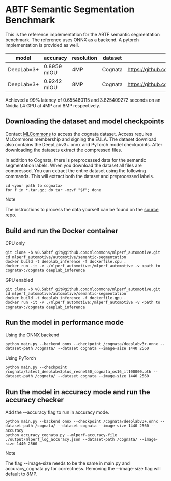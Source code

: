 # ABTF Semantic Segmentation Benchmark

This is the reference implementation for the ABTF semantic segmentation benchmark. The reference uses ONNX as a backend. A pytorch implementation is provided as well.

| model | accuracy | resolution | dataset | model source | precision |
| ---- | ---- | ---- | ---- | ---- | ---- |
| DeepLabv3+ | 0.8959 mIOU | 4MP | Cognata | https://github.com/rod409/pp/tree/main/deeplabv3plus | fp32 |
| DeepLabv3+ | 0.9242 mIOU | 8MP | Cognata | https://github.com/rod409/pp/tree/main/deeplabv3plus | fp32 |

Achieved a 99% latency of 0.655460115 and 3.825409272 seconds on an Nvidia L4 GPU at 4MP and 8MP respectively.

## Downloading the dataset and model checkpoints
Contact [MLCommons](https://mlcommons.org/datasets/cognata) to access the cognata dataset. Access requires MLCommons membership and signing the EULA. The dataset download also contains the DeepLabv3+ onnx and PyTorch model checkpoints.
After downloading the datasets extract the compressed files.

In addition to Cognata, there is preprocessed data for the semantic segmentation labels. When you download the dataset all files are compressed. You can extract the entire dataset using the following commands. This will extract both the dataset and preprocessed labels.
```
cd <your path to cognata>
for f in *.tar.gz; do tar -xzvf "$f"; done
```
> [!Note]
> The instructions to process the data yourself can be found on the [source repo](https://github.com/rod409/pp/tree/main/deeplabv3plus).


## Build and run the Docker container
CPU only
```
git clone -b v0.5abtf git@github.com:mlcommons/mlperf_automotive.git
cd mlperf_automotive/automotive/semantic-segmentation
docker build -t deeplab_inference -f dockerfile.cpu .
docker run -it -v ./mlperf_automotive:/mlperf_automotive -v <path to cognata>:/cognata deeplab_inference
```

GPU enabled
```
git clone -b v0.5abtf git@github.com:mlcommons/mlperf_automotive.git
cd mlperf_automotive/automotive/semantic-segmentation
docker build -t deeplab_inference -f dockerfile.gpu .
docker run -it -v ./mlperf_automotive:/mlperf_automotive -v <path to cognata>:/cognata deeplab_inference
```
## Run the model in performance mode
Using the ONNX backend
```
python main.py --backend onnx --checkpoint /cognata/deeplabv3+.onnx --dataset-path /cognata/ --dataset cognata --image-size 1440 2560
```

Using PyTorch
```
python main.py --checkpoint /cognata/latest_deeplabv3plus_resnet50_cognata_os16_it100000.pth --dataset-path /cognata/ --dataset cognata --image-size 1440 2560
```

## Run the model in accuracy mode and run the accuracy checker
Add the --accuracy flag to run in accuracy mode.
```
python main.py --backend onnx --checkpoint /cognata/deeplabv3+.onnx --dataset-path /cognata/ --dataset cognata --image-size 1440 2560 --accuracy
python accuracy_cognata.py --mlperf-accuracy-file ./output/mlperf_log_accuracy.json --dataset-path /cognata/ --image-size 1440 2560
```

> [!Note]
> The flag --image-size needs to be the same in main.py and accuracy_cognata.py for correctness.
> Removing the --image-size flag will default to 8MP.


